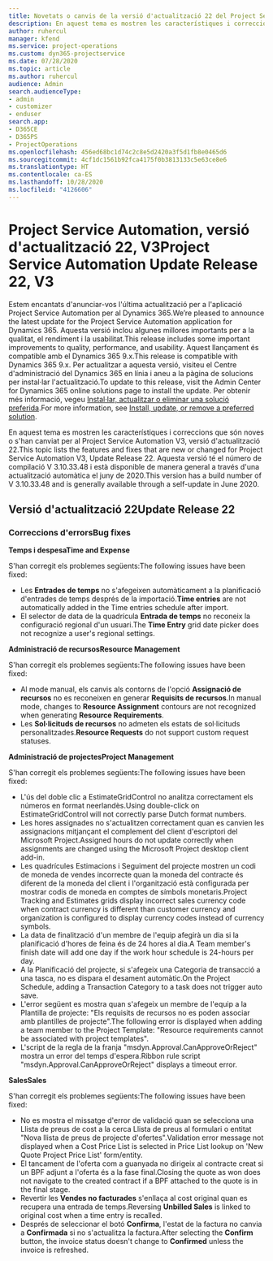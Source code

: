 ```yaml
---
title: Novetats o canvis de la versió d'actualització 22 del Project Service Automation, V3
description: En aquest tema es mostren les característiques i correccions disponibles al Project Service Automation V3, versió d'actualització 22.
author: ruhercul
manager: kfend
ms.service: project-operations
ms.custom: dyn365-projectservice
ms.date: 07/28/2020
ms.topic: article
ms.author: ruhercul
audience: Admin
search.audienceType:
- admin
- customizer
- enduser
search.app:
- D365CE
- D365PS
- ProjectOperations
ms.openlocfilehash: 456ed68bc1d74c2c8e5d2420a3f5d1fb8e0465d6
ms.sourcegitcommit: 4cf1dc1561b92fca4175f0b3813133c5e63ce8e6
ms.translationtype: HT
ms.contentlocale: ca-ES
ms.lasthandoff: 10/28/2020
ms.locfileid: "4126606"
---
```

# <a name="project-service-automation-update-release-22-v3"></a><span data-ttu-id="a4b80-103">Project Service Automation, versió d'actualització 22, V3</span><span class="sxs-lookup"><span data-stu-id="a4b80-103">Project Service Automation Update Release 22, V3</span></span>

<span data-ttu-id="a4b80-104">Estem encantats d'anunciar-vos l'última actualització per a l'aplicació Project Service Automation per al Dynamics 365.</span><span class="sxs-lookup"><span data-stu-id="a4b80-104">We’re pleased to announce the latest update for the Project Service Automation application for Dynamics 365.</span></span> <span data-ttu-id="a4b80-105">Aquesta versió inclou algunes millores importants per a la qualitat, el rendiment i la usabilitat.</span><span class="sxs-lookup"><span data-stu-id="a4b80-105">This release includes some important improvements to quality, performance, and usability.</span></span> <span data-ttu-id="a4b80-106">Aquest llançament és compatible amb el Dynamics 365 9.x.</span><span class="sxs-lookup"><span data-stu-id="a4b80-106">This release is compatible with Dynamics 365 9.x.</span></span> <span data-ttu-id="a4b80-107">Per actualitzar a aquesta versió, visiteu el Centre d'administració del Dynamics 365 en línia i aneu a la pàgina de solucions per instal·lar l'actualització.</span><span class="sxs-lookup"><span data-stu-id="a4b80-107">To update to this release, visit the Admin Center for Dynamics 365 online solutions page to install the update.</span></span> <span data-ttu-id="a4b80-108">Per obtenir més informació, vegeu [Instal·lar, actualitzar o eliminar una solució preferida](https://docs.microsoft.com/power-platform/admin/install-remove-preferred-solution).</span><span class="sxs-lookup"><span data-stu-id="a4b80-108">For more information, see [Install, update, or remove a preferred solution](https://docs.microsoft.com/power-platform/admin/install-remove-preferred-solution).</span></span>

<span data-ttu-id="a4b80-109">En aquest tema es mostren les característiques i correccions que són noves o s'han canviat per al Project Service Automation V3, versió d'actualització 22.</span><span class="sxs-lookup"><span data-stu-id="a4b80-109">This topic lists the features and fixes that are new or changed for Project Service Automation V3, Update Release 22.</span></span> <span data-ttu-id="a4b80-110">Aquesta versió té el número de compilació V 3.10.33.48 i està disponible de manera general a través d'una actualització automàtica el juny de 2020.</span><span class="sxs-lookup"><span data-stu-id="a4b80-110">This version has a build number of V 3.10.33.48 and is generally available through a self-update in June 2020.</span></span>

## <a name="update-release-22"></a><span data-ttu-id="a4b80-111">Versió d'actualització 22</span><span class="sxs-lookup"><span data-stu-id="a4b80-111">Update Release 22</span></span>

### <a name="bug-fixes"></a><span data-ttu-id="a4b80-112">Correccions d'errors</span><span class="sxs-lookup"><span data-stu-id="a4b80-112">Bug fixes</span></span>



<span data-ttu-id="a4b80-113">**Temps i despesa**</span><span class="sxs-lookup"><span data-stu-id="a4b80-113">**Time and Expense**</span></span>

<span data-ttu-id="a4b80-114">S'han corregit els problemes següents:</span><span class="sxs-lookup"><span data-stu-id="a4b80-114">The following issues have been fixed:</span></span>

- <span data-ttu-id="a4b80-115">Les **Entrades de temps** no s'afegeixen automàticament a la planificació d'entrades de temps després de la importació.</span><span class="sxs-lookup"><span data-stu-id="a4b80-115">**Time entries** are not automatically added in the Time entries schedule after import.</span></span>
- <span data-ttu-id="a4b80-116">El selector de data de la quadrícula **Entrada de temps** no reconeix la configuració regional d'un usuari.</span><span class="sxs-lookup"><span data-stu-id="a4b80-116">The **Time Entry** grid date picker does not recognize a user's regional settings.</span></span>

<span data-ttu-id="a4b80-117">**Administració de recursos**</span><span class="sxs-lookup"><span data-stu-id="a4b80-117">**Resource Management**</span></span>

<span data-ttu-id="a4b80-118">S'han corregit els problemes següents:</span><span class="sxs-lookup"><span data-stu-id="a4b80-118">The following issues have been fixed:</span></span>

- <span data-ttu-id="a4b80-119">Al mode manual, els canvis als contorns de l'opció **Assignació de recursos** no es reconeixen en generar **Requisits de recursos**.</span><span class="sxs-lookup"><span data-stu-id="a4b80-119">In manual mode, changes to **Resource Assignment** contours are not recognized when generating **Resource Requirements**.</span></span>
- <span data-ttu-id="a4b80-120">Les **Sol·licituds de recursos** no admeten els estats de sol·licituds personalitzades.</span><span class="sxs-lookup"><span data-stu-id="a4b80-120">**Resource Requests** do not support custom request statuses.</span></span>

<span data-ttu-id="a4b80-121">**Administració de projectes**</span><span class="sxs-lookup"><span data-stu-id="a4b80-121">**Project Management**</span></span>

<span data-ttu-id="a4b80-122">S'han corregit els problemes següents:</span><span class="sxs-lookup"><span data-stu-id="a4b80-122">The following issues have been fixed:</span></span>

- <span data-ttu-id="a4b80-123">L'ús del doble clic a EstimateGridControl no analitza correctament els números en format neerlandès.</span><span class="sxs-lookup"><span data-stu-id="a4b80-123">Using double-click on EstimateGridControl will not correctly parse Dutch format numbers.</span></span>
- <span data-ttu-id="a4b80-124">Les hores assignades no s'actualitzen correctament quan es canvien les assignacions mitjançant el complement del client d'escriptori del Microsoft Project.</span><span class="sxs-lookup"><span data-stu-id="a4b80-124">Assigned hours do not update correctly when assignments are changed using the Microsoft Project desktop client add-in.</span></span>
- <span data-ttu-id="a4b80-125">Les quadrícules Estimacions i Seguiment del projecte mostren un codi de moneda de vendes incorrecte quan la moneda del contracte és diferent de la moneda del client i l'organització està configurada per mostrar codis de moneda en comptes de símbols monetaris.</span><span class="sxs-lookup"><span data-stu-id="a4b80-125">Project Tracking and Estimates grids display incorrect sales currency code when contract currency is different than customer currency and organization is configured to display currency codes instead of currency symbols.</span></span>
- <span data-ttu-id="a4b80-126">La data de finalització d'un membre de l'equip afegirà un dia si la planificació d'hores de feina és de 24 hores al dia.</span><span class="sxs-lookup"><span data-stu-id="a4b80-126">A Team member's finish date will add one day if the work hour schedule is 24-hours per day.</span></span>
- <span data-ttu-id="a4b80-127">A la Planificació del projecte, si s'afegeix una Categoria de transacció a una tasca, no es dispara el desament automàtic.</span><span class="sxs-lookup"><span data-stu-id="a4b80-127">On the Project Schedule, adding a Transaction Category to a task does not trigger auto save.</span></span>
- <span data-ttu-id="a4b80-128">L'error següent es mostra quan s'afegeix un membre de l'equip a la Plantilla de projecte: "Els requisits de recursos no es poden associar amb plantilles de projecte".</span><span class="sxs-lookup"><span data-stu-id="a4b80-128">The following error is displayed when adding a team member to the Project Template: "Resource requirements cannot be associated with project templates".</span></span> 
- <span data-ttu-id="a4b80-129">L'script de la regla de la franja "msdyn.Approval.CanApproveOrReject" mostra un error del temps d'espera.</span><span class="sxs-lookup"><span data-stu-id="a4b80-129">Ribbon rule script "msdyn.Approval.CanApproveOrReject" displays a timeout error.</span></span>

<span data-ttu-id="a4b80-130">**Sales**</span><span class="sxs-lookup"><span data-stu-id="a4b80-130">**Sales**</span></span>

<span data-ttu-id="a4b80-131">S'han corregit els problemes següents:</span><span class="sxs-lookup"><span data-stu-id="a4b80-131">The following issues have been fixed:</span></span>

- <span data-ttu-id="a4b80-132">No es mostra el missatge d'error de validació quan se selecciona una Llista de preus de cost a la cerca Llista de preus al formulari o entitat "Nova llista de preus de projecte d'ofertes".</span><span class="sxs-lookup"><span data-stu-id="a4b80-132">Validation error message not displayed when a Cost Price List is selected in Price List lookup on 'New Quote Project Price List' form/entity.</span></span>
- <span data-ttu-id="a4b80-133">El tancament de l'oferta com a guanyada no dirigeix al contracte creat si un BPF adjunt a l'oferta és a la fase final.</span><span class="sxs-lookup"><span data-stu-id="a4b80-133">Closing the quote as won does not navigate to the created contract if a BPF attached to the quote is in the final stage.</span></span>
- <span data-ttu-id="a4b80-134">Revertir les **Vendes no facturades** s'enllaça al cost original quan es recupera una entrada de temps.</span><span class="sxs-lookup"><span data-stu-id="a4b80-134">Reversing **Unbilled Sales** is linked to original cost when a time entry is recalled.</span></span>
- <span data-ttu-id="a4b80-135">Després de seleccionar el botó **Confirma**, l'estat de la factura no canvia a **Confirmada** si no s'actualitza la factura.</span><span class="sxs-lookup"><span data-stu-id="a4b80-135">After selecting the **Confirm** button, the invoice status doesn't change to **Confirmed** unless the invoice is refreshed.</span></span>
